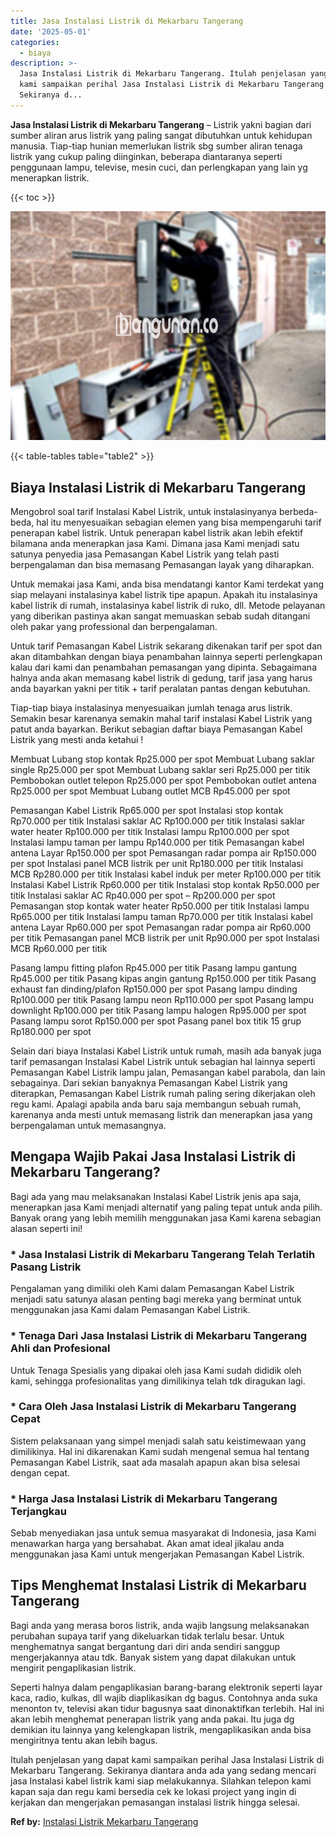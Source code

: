 ```yaml
---
title: Jasa Instalasi Listrik di Mekarbaru Tangerang
date: '2025-05-01'
categories:
  - biaya
description: >-
  Jasa Instalasi Listrik di Mekarbaru Tangerang. Itulah penjelasan yang dapat
  kami sampaikan perihal Jasa Instalasi Listrik di Mekarbaru Tangerang.
  Sekiranya d...
---
```


**Jasa Instalasi Listrik di Mekarbaru Tangerang** – Listrik yakni bagian dari sumber aliran arus listrik yang paling sangat dibutuhkan untuk kehidupan manusia. Tiap-tiap hunian memerlukan listrik sbg sumber aliran tenaga listrik yang cukup paling diinginkan, beberapa diantaranya seperti penggunaan lampu, televise, mesin cuci, dan perlengkapan yang lain yg menerapkan listrik.

{{< toc >}}

![Jasa Instalasi Listrik di Mekarbaru Tangerang](/images/instalasi-listrik-murah01.png)

{{< table-tables table="table2" >}}

## Biaya Instalasi Listrik di Mekarbaru Tangerang

Mengobrol soal tarif Instalasi Kabel Listrik, untuk instalasinyanya berbeda-beda, hal itu menyesuaikan sebagian elemen yang bisa mempengaruhi tarif penerapan kabel listrik. Untuk penerapan kabel listrik akan lebih efektif bilamana anda menerapkan jasa Kami. Dimana jasa Kami menjadi satu satunya penyedia jasa Pemasangan Kabel Listrik yang telah pasti berpengalaman dan bisa memasang Pemasangan layak yang diharapkan.

Untuk memakai jasa Kami, anda bisa mendatangi kantor Kami terdekat yang siap melayani instalasinya kabel listrik tipe apapun. Apakah itu instalasinya kabel listrik di rumah, instalasinya kabel listrik di ruko, dll. Metode pelayanan yang diberikan pastinya akan sangat memuaskan sebab sudah ditangani oleh pakar yang professional dan berpengalaman.

Untuk tarif Pemasangan Kabel Listrik sekarang dikenakan tarif per spot dan akan ditambahkan dengan biaya penambahan lainnya seperti perlengkapan kalau dari kami dan penambahan pemasangan yang dipinta. Sebagaimana halnya anda akan memasang kabel listrik di gedung, tarif jasa yang harus anda bayarkan yakni per titik + tarif peralatan pantas dengan kebutuhan.

Tiap-tiap biaya instalasinya menyesuaikan jumlah tenaga arus listrik. Semakin besar karenanya semakin mahal tarif instalasi Kabel Listrik yang patut anda bayarkan. Berikut sebagian daftar biaya Pemasangan Kabel Listrik yang mesti anda ketahui !

Membuat Lubang stop kontak Rp25.000 per spot Membuat Lubang saklar single Rp25.000 per spot Membuat Lubang saklar seri Rp25.000 per titik Pembobokan outlet telepon Rp25.000 per spot Pembobokan outlet antena Rp25.000 per spot Membuat Lubang outlet MCB Rp45.000 per spot

Pemasangan Kabel Listrik Rp65.000 per spot Instalasi stop kontak Rp70.000 per titik Instalasi saklar AC Rp100.000 per titik Instalasi saklar water heater Rp100.000 per titik Instalasi lampu Rp100.000 per spot Instalasi lampu taman per lampu Rp140.000 per titik Pemasangan kabel antena Layar Rp150.000 per spot Pemasangan radar pompa air Rp150.000 per spot Instalasi panel MCB listrik per unit Rp180.000 per titik Instalasi MCB Rp280.000 per titik Instalasi kabel induk per meter Rp100.000 per titik Instalasi Kabel Listrik Rp60.000 per titik Instalasi stop kontak Rp50.000 per titik Instalasi saklar AC Rp40.000 per spot – Rp200.000 per spot Pemasangan stop kontak water heater Rp50.000 per titik Instalasi lampu Rp65.000 per titik Instalasi lampu taman Rp70.000 per titik Instalasi kabel antena Layar Rp60.000 per spot Pemasangan radar pompa air Rp60.000 per titik Pemasangan panel MCB listrik per unit Rp90.000 per spot Instalasi MCB Rp60.000 per titik

Pasang lampu fitting plafon Rp45.000 per titik Pasang lampu gantung Rp45.000 per titik Pasang kipas angin gantung Rp150.000 per titik Pasang exhaust fan dinding/plafon Rp150.000 per spot Pasang lampu dinding Rp100.000 per titik Pasang lampu neon Rp110.000 per spot Pasang lampu downlight Rp100.000 per titik Pasang lampu halogen Rp95.000 per spot Pasang lampu sorot Rp150.000 per spot Pasang panel box titik 15 grup Rp180.000 per spot

Selain dari biaya Instalasi Kabel Listrik untuk rumah, masih ada banyak juga tarif pemasangan Instalasi Kabel Listrik untuk sebagian hal lainnya seperti Pemasangan Kabel Listrik lampu jalan, Pemasangan kabel parabola, dan lain sebagainya. Dari sekian banyaknya Pemasangan Kabel Listrik yang diterapkan, Pemasangan Kabel Listrik rumah paling sering dikerjakan oleh regu kami. Apalagi apabila anda baru saja membangun sebuah rumah, karenanya anda mesti untuk memasang listrik dan menerapkan jasa yang berpengalaman untuk memasangnya.

## Mengapa Wajib Pakai Jasa Instalasi Listrik di Mekarbaru Tangerang?

Bagi ada yang mau melaksanakan Instalasi Kabel Listrik jenis apa saja, menerapkan jasa Kami menjadi alternatif yang paling tepat untuk anda pilih. Banyak orang yang lebih memilih menggunakan jasa Kami karena sebagian alasan seperti ini!

### \* Jasa Instalasi Listrik di Mekarbaru Tangerang Telah Terlatih Pasang Listrik

Pengalaman yang dimiliki oleh Kami dalam Pemasangan Kabel Listrik menjadi satu satunya alasan penting bagi mereka yang berminat untuk menggunakan jasa Kami dalam Pemasangan Kabel Listrik.

### \* Tenaga Dari Jasa Instalasi Listrik di Mekarbaru Tangerang Ahli dan Profesional

Untuk Tenaga Spesialis yang dipakai oleh jasa Kami sudah dididik oleh kami, sehingga profesionalitas yang dimilikinya telah tdk diragukan lagi.

### \* Cara Oleh Jasa Instalasi Listrik di Mekarbaru Tangerang Cepat

Sistem pelaksanaan yang simpel menjadi salah satu keistimewaan yang dimilikinya. Hal ini dikarenakan Kami sudah mengenal semua hal tentang Pemasangan Kabel Listrik, saat ada masalah apapun akan bisa selesai dengan cepat.

### \* Harga Jasa Instalasi Listrik di Mekarbaru Tangerang Terjangkau

Sebab menyediakan jasa untuk semua masyarakat di Indonesia, jasa Kami menawarkan harga yang bersahabat. Akan amat ideal jikalau anda menggunakan jasa Kami untuk mengerjakan Pemasangan Kabel Listrik.

## Tips Menghemat Instalasi Listrik di Mekarbaru Tangerang


Bagi anda yang merasa boros listrik, anda wajib langsung melaksanakan perubahan supaya tarif yang dikeluarkan tidak terlalu besar. Untuk menghematnya sangat bergantung dari diri anda sendiri sanggup mengerjakannya atau tdk. Banyak sistem yang dapat dilakukan untuk mengirit pengaplikasian listrik.

Seperti halnya dalam pengaplikasian barang-barang elektronik seperti layar kaca, radio, kulkas, dll wajib diaplikasikan dg bagus. Contohnya anda suka menonton tv, televisi akan tidur bagusnya saat dinonaktifkan terlebih. Hal ini akan lebih menghemat penerapan listrik yang anda pakai. Itu juga dg demikian itu lainnya yang kelengkapan listrik, mengaplikasikan anda bisa mengiritnya tentu akan lebih bagus.

Itulah penjelasan yang dapat kami sampaikan perihal Jasa Instalasi Listrik di Mekarbaru Tangerang. Sekiranya diantara anda ada yang sedang mencari jasa Instalasi kabel listrik kami siap melakukannya. Silahkan telepon kami kapan saja dan regu kami bersedia cek ke lokasi project yang ingin di kerjakan dan mengerjakan pemasangan instalasi listrik hingga selesai.

**Ref by:** [Instalasi Listrik Mekarbaru Tangerang](https://id.wikipedia.org/wiki/Instalasi)
